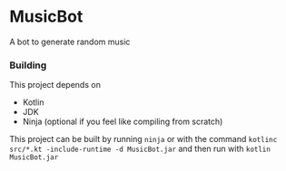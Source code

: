 # MusicBot
A bot to generate random music

### Building
This project depends on
- Kotlin
- JDK
- Ninja (optional if you feel like compiling from scratch)

This project can be built by running `ninja` or with the command `kotlinc src/*.kt -include-runtime -d MusicBot.jar` and then run with `kotlin MusicBot.jar`
